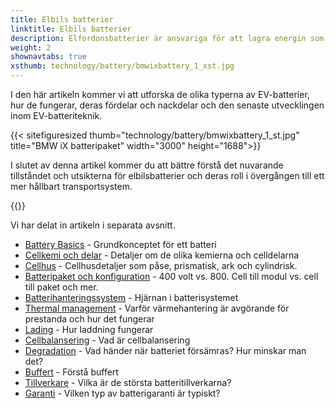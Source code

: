 ```yaml
---
title: Elbils batterier
linktitle: Elbils batterier
description: Elfordonsbatterier är ansvariga för att lagra energin som driver fordonets elmotor, och de spelar en avgörande roll för att bestämma en EVs prestanda, räckvidd och totala kostnad.****
weight: 2
shownavtabs: true
xsthumb: technology/battery/bmwixbattery_1_xst.jpg
---
```

<!-- markdownlint-disable MD033 -->

I den här artikeln kommer vi att utforska de olika typerna av EV-batterier, hur de fungerar, deras fördelar och nackdelar och den senaste utvecklingen inom EV-batteriteknik.

{{< sitefiguresized thumb="technology/battery/bmwixbattery_1_st.jpg" title="BMW iX batteripaket" width="3000" height="1688">}}

I slutet av denna artikel kommer du att bättre förstå det nuvarande tillståndet och utsikterna för elbilsbatterier och deras roll i övergången till ett mer hållbart transportsystem.

{{<evkxdisplayaddarticle />}}

Vi har delat in artikeln i separata avsnitt.

- [Battery Basics](basic/) - Grundkonceptet för ett batteri
- [Cellkemi och delar](cellchemistry/) - Detaljer om de olika kemierna och celldelarna
- [Cellhus](cell/) - Cellhusdetaljer som påse, prismatisk, ark och cylindrisk.
- [Batteripaket och konfiguration](batterypack/) - 400 volt vs. 800. Cell till modul vs. cell till paket och mer.
- [Batterihanteringssystem](batterymanagment/) - Hjärnan i batterisystemet
- [Thermal management](thermalmanagement/) - Varför värmehantering är avgörande för prestanda och hur det fungerar
- [Lading](charging/) - Hur laddning fungerar
- [Cellbalansering](cellbalancing/) - Vad är cellbalansering
- [Degradation](degredation/) - Vad händer när batteriet försämras? Hur minskar man det?
- [Buffert](buffer/) - Förstå buffert
- [Tillverkare](manufactors/) - Vilka är de största batteritillverkarna?
- [Garanti](warranty/) - Vilken typ av batterigaranti är typiskt?
